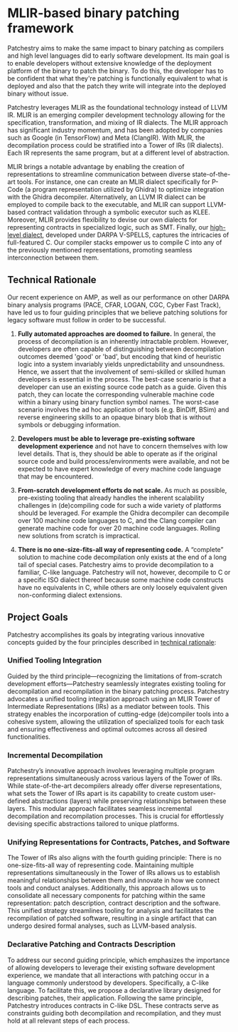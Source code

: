 # MLIR-based binary patching framework

Patchestry aims to make the same impact to binary patching as compilers and high
level languages did to early software development. Its main goal is to enable
developers without extensive knowledge of the deployment platform of the binary
to patch the binary. To do this, the developer has to be confident that what
they're patching is functionally equivalent to what is deployed and also that
the patch they write will integrate into the deployed binary without issue.

Patchestry leverages MLIR as the foundational technology instead of LLVM IR.
MLIR is an emerging compiler development technology allowing for the
specification, transformation, and mixing of IR dialects. The MLIR approach has
significant industry momentum, and has been adopted by companies such as Google
(in TensorFlow) and Meta (ClangIR). With MLIR, the decompilation process could
be stratified into a Tower of IRs (IR dialects). Each IR represents the same
program, but at a different level of abstraction.

MLIR brings a notable advantage by enabling the creation of representations to
streamline communication between diverse state-of-the-art tools. For instance,
one can create an MLIR dialect specifically for P-Code (a program representation
utilized by Ghidra) to optimize integration with the Ghidra decompiler.
Alternatively, an LLVM IR dialect can be employed to compile back to the
executable, and MLIR can support LLVM-based contract validation through a
symbolic executor such as KLEE. Moreover, MLIR provides flexibility to
devise our own dialects for representing contracts in specialized logic, such as
SMT. Finally, our [high-level dialect](https://trailofbits.github.io/vast/),
developed under DARPA V-SPELLS, captures the intricacies of full-featured C. Our
compiler stacks empower us to compile C into any of the previously mentioned
representations, promoting seamless interconnection between them.

## Technical Rationale

Our recent experience on AMP, as well as our performance on other DARPA binary
analysis programs (PACE, CFAR, LOGAN, CGC, Cyber Fast Track), have led us to
four guiding principles that we believe patching solutions for legacy software
must follow in order to be successful.

1. __Fully automated approaches are doomed to failure.__ In general, the process of
decompilation is an inherently intractable problem. However, developers are
often capable of distinguishing between decompilation outcomes deemed 'good' or
'bad', but encoding that kind of heuristic logic into a system invariably yields
unpredictability and unsoundness.  Hence, we assert that the involvement of
semi-skilled or skilled human developers is essential in the process. The
best-case scenario is that a developer can use an existing source code patch as
a guide. Given this patch, they can locate the corresponding vulnerable machine
code within a binary using binary function symbol names. The worst-case scenario
involves the ad hoc application of tools (e.g. BinDiff, BSim) and reverse
engineering skills to an opaque binary blob that is without symbols or debugging
information.

2. __Developers must be able to leverage pre-existing software development experience__
and not have to concern themselves with low level details. That is, they should
be able to operate as if the original source code and build process/environments
were available, and not be expected to have expert knowledge of every machine
code language that may be encountered.


3. __From-scratch development efforts do not scale.__ As much as possible,
pre-existing tooling that already handles the inherent scalability challenges in
(de)compiling code for such a wide variety of platforms should be leveraged. For
example the Ghidra decompiler can decompile over 100 machine code languages to
C, and the Clang compiler can generate machine code for over 20 machine code
languages. Rolling new solutions from scratch is impractical.

4. __There is no one-size-fits-all way of representing code.__ A “complete”
solution to machine code decompilation only exists at the end of a long tail of
special cases. Patchestry aims to provide decompilation to a familiar, C-like
language. Patchestry will not, however, decompile to C or a specific ISO dialect
thereof because some machine code constructs have no equivalents in C, while
others are only loosely equivalent given non-conforming dialect extensions.

## Project Goals

Patchestry accomplishes its goals by integrating various innovative concepts
guided by the four principles described in [technical rationale](#technical-rationale):

### Unified Tooling Integration

Guided by the third principle—recognizing the limitations of from-scratch
development efforts—Patchestry seamlessly integrates existing tooling for
decompilation and recompilation in the binary patching process. Patchestry
advocates a unified tooling integration approach using an MLIR Tower of
Intermediate Representations (IRs) as a mediator between tools. This strategy
enables the incorporation of cutting-edge (de)compiler tools into a cohesive
system, allowing the utilization of specialized tools for each task and ensuring
effectiveness and optimal outcomes across all desired functionalities.

### Incremental Decompilation

Patchestry’s innovative approach involves leveraging multiple program
representations simultaneously across various layers of the Tower of IRs. While
state-of-the-art decompilers already offer diverse representations, what sets
the Tower of IRs apart is its capability to create custom user-defined
abstractions (layers) while preserving relationships between these layers. This
modular approach facilitates seamless incremental decompilation and
recompilation processes. This is crucial for effortlessly devising specific
abstractions tailored to unique platforms.

### Unifying Representations for Contracts, Patches, and Software

The Tower of IRs also aligns with the fourth guiding principle: There is no
one-size-fits-all way of representing code.  Maintaining multiple
representations simultaneously in the Tower of IRs allows us to establish
meaningful relationships between them and innovate in how we connect tools and
conduct analyses. Additionally, this approach allows us to consolidate all
necessary components for patching within the same representation: patch
description, contract description and the software. This unified strategy
streamlines tooling for analysis and facilitates the recompilation of patched
software, resulting in a single artifact that can undergo desired formal
analyses, such as LLVM-based analysis.


### Declarative Patching and Contracts Description

To address our second guiding principle, which emphasizes the importance of
allowing developers to leverage their existing software development experience,
we mandate that all interactions with patching occur in a language commonly
understood by developers. Specifically, a C-like language. To facilitate this,
we propose a declarative library designed for describing patches, their
application. Following the same principle, Patchestry introduces contracts in
C-like DSL. These contracts serve as constraints guiding both decompilation and
recompilation, and they must hold at all relevant steps of each process.
